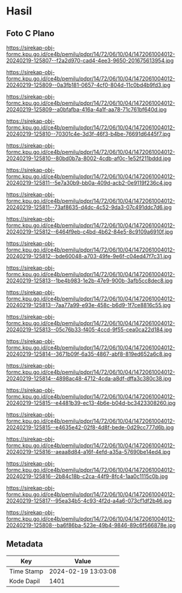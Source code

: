# Hasil

## Foto C Plano

https://sirekap-obj-formc.kpu.go.id/ce4b/pemilu/pdpr/14/72/06/10/04/1472061004012-20240219-125807--f2a2d970-cad4-4ee3-9650-201675613954.jpg

https://sirekap-obj-formc.kpu.go.id/ce4b/pemilu/pdpr/14/72/06/10/04/1472061004012-20240219-125809--0a3fb181-0657-4cf0-804d-11c0bd4b9fd3.jpg

https://sirekap-obj-formc.kpu.go.id/ce4b/pemilu/pdpr/14/72/06/10/04/1472061004012-20240219-125809--a0bfafba-416a-4a1f-aa78-71c761bf640d.jpg

https://sirekap-obj-formc.kpu.go.id/ce4b/pemilu/pdpr/14/72/06/10/04/1472061004012-20240219-125810--70301c4e-3d3f-46f3-b4be-76691d6445f7.jpg

https://sirekap-obj-formc.kpu.go.id/ce4b/pemilu/pdpr/14/72/06/10/04/1472061004012-20240219-125810--80bd0b7a-8002-4cdb-af0c-1e52f211bddd.jpg

https://sirekap-obj-formc.kpu.go.id/ce4b/pemilu/pdpr/14/72/06/10/04/1472061004012-20240219-125811--5e7a30b9-bb0a-409d-acb2-0e9119f236c4.jpg

https://sirekap-obj-formc.kpu.go.id/ce4b/pemilu/pdpr/14/72/06/10/04/1472061004012-20240219-125811--73af8635-d4dc-4c52-9da3-07c491ddc7d6.jpg

https://sirekap-obj-formc.kpu.go.id/ce4b/pemilu/pdpr/14/72/06/10/04/1472061004012-20240219-125812--6464f9eb-c4bd-4b62-84e5-8c9109a6910f.jpg

https://sirekap-obj-formc.kpu.go.id/ce4b/pemilu/pdpr/14/72/06/10/04/1472061004012-20240219-125812--bde60048-a703-49fe-9e6f-c04ed47f7c31.jpg

https://sirekap-obj-formc.kpu.go.id/ce4b/pemilu/pdpr/14/72/06/10/04/1472061004012-20240219-125813--1be4b983-1e2b-47e9-900b-3afb5cc8dec8.jpg

https://sirekap-obj-formc.kpu.go.id/ce4b/pemilu/pdpr/14/72/06/10/04/1472061004012-20240219-125813--7aa77a99-e93e-458c-b6d9-1f7ce8816c55.jpg

https://sirekap-obj-formc.kpu.go.id/ce4b/pemilu/pdpr/14/72/06/10/04/1472061004012-20240219-125813--05c76b33-f405-4ccd-9f55-cea0ca22d184.jpg

https://sirekap-obj-formc.kpu.go.id/ce4b/pemilu/pdpr/14/72/06/10/04/1472061004012-20240219-125814--3671b09f-6a35-4867-abf8-819ed652a6c8.jpg

https://sirekap-obj-formc.kpu.go.id/ce4b/pemilu/pdpr/14/72/06/10/04/1472061004012-20240219-125814--4898ac48-4712-4cda-a8df-dffa3c380c38.jpg

https://sirekap-obj-formc.kpu.go.id/ce4b/pemilu/pdpr/14/72/06/10/04/1472061004012-20240219-125815--e4481b39-ec13-4b6e-b04d-bc3423308260.jpg

https://sirekap-obj-formc.kpu.go.id/ce4b/pemilu/pdpr/14/72/06/10/04/1472061004012-20240219-125815--e4635e42-02f8-4d8f-bede-0d29cc777d6b.jpg

https://sirekap-obj-formc.kpu.go.id/ce4b/pemilu/pdpr/14/72/06/10/04/1472061004012-20240219-125816--aeaa8d84-a16f-4efd-a35a-57690be14ed4.jpg

https://sirekap-obj-formc.kpu.go.id/ce4b/pemilu/pdpr/14/72/06/10/04/1472061004012-20240219-125816--2b84c18b-c2ca-44f9-8fc4-1aa0c1115c0b.jpg

https://sirekap-obj-formc.kpu.go.id/ce4b/pemilu/pdpr/14/72/06/10/04/1472061004012-20240219-125817--95ea34b5-4c93-4f2d-a4a6-073cf1df2b46.jpg

https://sirekap-obj-formc.kpu.go.id/ce4b/pemilu/pdpr/14/72/06/10/04/1472061004012-20240219-125808--ba6f86ba-523e-49b4-9846-89c6f566878e.jpg


## Metadata

| Key        | Value               |
| ---------- | ------------------- |
| Time Stamp | 2024-02-19 13:03:08 |
| Kode Dapil | 1401                |



